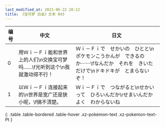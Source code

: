 ```yaml
---
last_modified_at: 2021-06-22 20:12
title: 《宝可梦 白金》文本 043
---
```

| 编号 | 中文 | 日文 |
| ---- | ---- | ---- |
| 0 | 用Ｗｉ－Ｆｉ能和世界上的人们\n交换宝可梦吗……\f光听到这个\n我就激动得不行！ | Ｗｉ－Ｆｉで　せかいの　ひとと\nポケモンこうかんが　できるのか⋯⋯\fなんだか　それを　きいただけで\nドキドキが　とまらないぞ！ |
| 1 | 以Ｗｉ－Ｆｉ连接起来的\n世界是宽广还是狭小呢，\f搞不清楚。 | Ｗｉ－Ｆｉで　つながると\nせかい　って　ひろいんだか\rせまいんだか　よく　わからないね |
{: .table .table-bordered .table-hover .xz-pokemon-text .xz-pokemon-text-Pt }